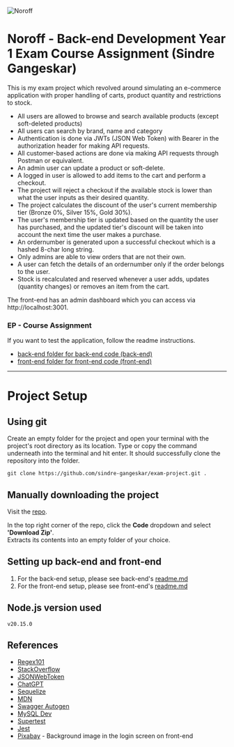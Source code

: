 ![Noroff](http://images.restapi.co.za/pvt/Noroff-64.png)

# Noroff - Back-end Development Year 1 Exam Course Assignment (Sindre Gangeskar)

This is my exam project which revolved around simulating an e-commerce application with proper handling of carts, product quantity and restrictions to stock. 
- All users are allowed to browse and search available products (except soft-deleted products)
- All users can search by brand, name and category
- Authentication is done via JWTs (JSON Web Token) with Bearer in the authorization header for making API requests. 
- All customer-based actions are done via making API requests through Postman or equivalent. 
- An admin user can update a product or soft-delete. 
- A logged in user is allowed to add items to the cart and perform a checkout.
- The project will reject a checkout if the available stock is lower than what the user inputs as their desired quantity.
- The project calculates the discount of the user's current membership tier (Bronze 0%, Silver 15%, Gold 30%). 
- The user's membership tier is updated based on the quantity the user has purchased,  and the updated tier's discount will be taken into account the next time the user makes a purchase. 
- An ordernumber is generated upon a successful checkout which is a hashed 8-char long string. 
- Only admins are able to view orders that are not their own.
- A user can fetch the details of an ordernumber only if the order belongs to the user. 
- Stock is recalculated and reserved whenever a user adds, updates (quantity changes) or removes an item from the cart. 

The front-end has an admin dashboard which you can access via http://localhost:3001.

### EP - Course Assignment
If you want to test the application, follow the readme instructions.

- [back-end folder for back-end code (back-end)](./back-end)
- [front-end folder for front-end code (front-end)](./front-end)

---

# Project Setup

## Using git

Create an empty folder for the project and open your terminal with the project's root directory as its location.
Type or copy the command underneath into the terminal and hit enter. It should successfully clone the repository into the folder.

`git clone https://github.com/sindre-gangeskar/exam-project.git .`

## Manually downloading the project

Visit the [repo](https://github.com/sindre-gangeskar/exam-project).

In the top right corner of the repo, click the **Code** dropdown and select **'Download Zip'**.  
Extracts its contents into an empty folder of your choice.

## Setting up back-end and front-end

1. For the back-end setup, please see back-end's [readme.md](./back-end/readme.md)
2. For the front-end setup, please see front-end's [readme.md](./front-end/readme.md)

## Node.js version used

`v20.15.0`

## References

- [Regex101](https://regex101.com)
- [StackOverflow](https://stackoverflow.com)
- [JSONWebToken](https://www.npmjs.com/package/jsonwebtoken)
- [ChatGPT](https://chatgpt.com/)
- [Sequelize](https://sequelize.org/)
- [MDN](https://developer.mozilla.org/en-US/)
- [Swagger Autogen](https://swagger-autogen.github.io/docs/)
- [MySQL Dev](https://dev.mysql.com/doc/)
- [Supertest](https://github.com/ladjs/supertest)
- [Jest](https://jestjs.io/docs/getting-started)
- [Pixabay](https://pixabay.com/photos/mountains-dawn-forest-fog-twilight-7452929/) - Background image in the login screen on front-end
